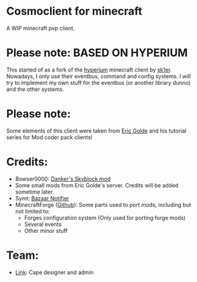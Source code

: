 # Cosmoclient for minecraft
A WIP minecraft pvp client.

# Please note: BASED ON HYPERIUM
This started of as a fork of the [hyperium](https://github.com/hyperiumclient/hyperium) minecraft client by [sk1er](https://sk1er.club). Nowadays, I only use their eventbus, command and config systems. I will try to implement my own stuff for the eventbus (or another library dunno) and the other systems.

# Please note:
Some elements of this client were taken from [Eric Golde](https://m.youtube.com/channel/UCDO0hEkGSvujLnb3cZb0XCA) and his tutorial series for Mod coder pack clients!

# Credits:
* Bowser0000: [Danker's Skyblock mod](https://github.com/bowser0000/SkyblockMod)
* Some small mods from Eric Golde's server. Credits will be added sometime later.
* Symt: [Bazaar Notifier](https://github.com/symt/BazaarNotifier)
* MinecraftForge ([Github](https://github.com/MinecraftForge)): Some parts used to port mods, including but not limited to:
  * Forges configuration system (Only used for porting forge mods)
  * Several events
  * Other minor stuff

# Team:
* [Link](https://github.com/Link4Real): Cape designer and admin
